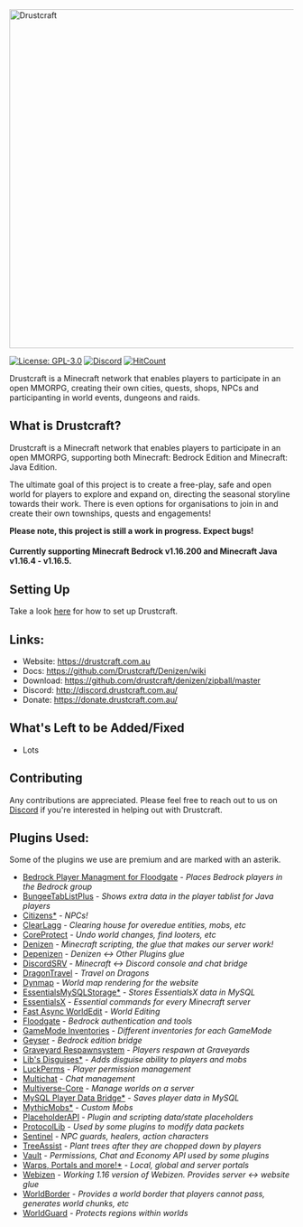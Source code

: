 <img src="https://drustcraft.com.au/img/drustcraft-logo-full.png" alt="Drustcraft" width="600"/>


[![License: GPL-3.0](https://img.shields.io/github/license/Drustcraft/Drustcraft?color=blue)](LICENSE)
[![Discord](https://img.shields.io/discord/782787130334248973.svg?color=%237289da&label=discord)](http://discord.drustcraft.com.au/)
[![HitCount](http://hits.dwyl.com/Drustcraft/Drustcraft.svg)](http://hits.dwyl.com/Drustcraft/Drustcraft)

Drustcraft is a Minecraft network that enables players to participate in an open MMORPG, creating their own cities, quests, shops, NPCs and participanting in world events, dungeons and raids.

## What is Drustcraft?
Drustcraft is a Minecraft network that enables players to participate in an open MMORPG, supporting both Minecraft: Bedrock Edition and Minecraft: Java Edition.

The ultimate goal of this project is to create a free-play, safe and open world for players to explore and expand on, directing the seasonal storyline towards their work. There is even options for organisations to join in and create their own townships, quests and engagements!

**Please note, this project is still a work in progress. Expect bugs!**

#### Currently supporting Minecraft Bedrock v1.16.200 and Minecraft Java v1.16.4 - v1.16.5.

## Setting Up
Take a look [here](https://github.com/Drustcraft/Drustcraft/wiki#Setup) for how to set up Drustcraft.

## Links:
- Website: https://drustcraft.com.au
- Docs: https://github.com/Drustcraft/Denizen/wiki
- Download: https://github.com/drustcraft/denizen/zipball/master
- Discord: http://discord.drustcraft.com.au/
- Donate: https://donate.drustcraft.com.au/

## What's Left to be Added/Fixed
- Lots

## Contributing
Any contributions are appreciated. Please feel free to reach out to us on [Discord](http://discord.drustcraft.com.au/) if
you're interested in helping out with Drustcraft.

## Plugins Used:
Some of the plugins we use are premium and are marked with an asterik.

- [Bedrock Player Managment for Floodgate](https://www.spigotmc.org/resources/bedrock-player-managment-for-floodgate-geyser.82278/) - *Places Bedrock players in the Bedrock group*
- [BungeeTabListPlus](https://www.spigotmc.org/resources/bungeetablistplus.313/) - *Shows extra data in the player tablist for Java players*
- [Citizens*](https://www.spigotmc.org/resources/citizens.13811/) - *NPCs!*
- [ClearLagg](https://www.spigotmc.org/resources/clearlagg.68271/) - *Clearing house for overedue entities, mobs, etc*
- [CoreProtect](https://www.spigotmc.org/resources/coreprotect.8631/) - *Undo world changes, find looters, etc*
- [Denizen](https://www.spigotmc.org/resources/denizen.21039/) - *Minecraft scripting, the glue that makes our server work!*
- [Depenizen](https://github.com/DenizenScript/Depenizen/blob/master/README.md) - *Denizen <-> Other Plugins glue*
- [DiscordSRV](https://www.spigotmc.org/resources/discordsrv.18494/) - *Minecraft <-> Discord console and chat bridge*
- [DragonTravel](https://www.spigotmc.org/resources/dragontravel.10380/) - *Travel on Dragons*
- [Dynmap](https://www.spigotmc.org/resources/dynmap.274/) - *World map rendering for the website*
- [EssentialsMySQLStorage*](https://www.spigotmc.org/resources/essentials-mysql-storage-extension.25673/) - *Stores EssentialsX data in MySQL*
- [EssentialsX](https://www.spigotmc.org/resources/essentialsx.9089/) - *Essential commands for every Minecraft server*
- [Fast Async WorldEdit](https://www.spigotmc.org/resources/fast-async-worldedit.13932/) - *World Editing*
- [Floodgate](http://geysermc.org) - *Bedrock authentication and tools*
- [GameMode Inventories](https://dev.bukkit.org/projects/gamemodeinventories) - *Different inventories for each GameMode*
- [Geyser](http://geysermc.org) - *Bedrock edition bridge*
- [Graveyard Respawnsystem](https://www.spigotmc.org/resources/graveyard-respawnsystem-multiple-respawnpoints.28320/) - *Players respawn at Graveyards*
- [Lib's Disguises*](https://www.spigotmc.org/resources/libs-disguises-free.81/) - *Adds disguise ability to players and mobs*
- [LuckPerms](http://luckperms.net) - *Player permission management*
- [Multichat](https://www.spigotmc.org/resources/multichat-full-rgb-colour-support.26204/) - *Chat management*
- [Multiverse-Core](https://www.spigotmc.org/resources/multiverse-core.390/) - *Manage worlds on a server*
- [MySQL Player Data Bridge*](https://www.spigotmc.org/resources/mysql-player-data-bridge.8117/) - *Saves player data in MySQL*
- [MythicMobs*](https://www.mythicmobs.net/index.php) - *Custom Mobs*
- [PlaceholderAPI](https://www.spigotmc.org/resources/placeholderapi.6245/) - *Plugin and scripting data/state placeholders*
- [ProtocolLib](https://www.spigotmc.org/resources/protocollib.1997/) - *Used by some plugins to modify data packets*
- [Sentinel](https://www.spigotmc.org/resources/sentinel.22017/) - *NPC guards, healers, action characters*
- [TreeAssist](https://www.spigotmc.org/resources/treeassist.67436/) - *Plant trees after they are chopped down by players*
- [Vault](https://www.spigotmc.org/resources/vault.34315/) - *Permissions, Chat and Economy API used by some plugins*
- [Warps, Portals and more!*](https://www.spigotmc.org/resources/warps-portals-and-more-warp-teleport-system-1-8-1-16.29595/) - *Local, global and server portals*
- [Webizen](https://github.com/nomadjimbob/Webizen) - *Working 1.16 version of Webizen. Provides server <-> website glue*
- [WorldBorder](https://www.spigotmc.org/resources/worldborder-1-15.80466/) - *Provides a world border that players cannot pass, generates world chunks, etc*
- [WorldGuard](https://dev.bukkit.org/projects/worldguard) - *Protects regions within worlds*
